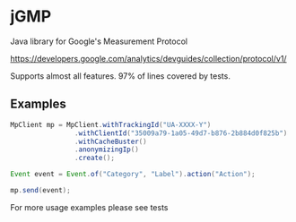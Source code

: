 jGMP
====

Java library for Google's Measurement Protocol

https://developers.google.com/analytics/devguides/collection/protocol/v1/

Supports almost all features. 97% of lines covered by tests.

Examples
------
```java
MpClient mp = MpClient.withTrackingId("UA-XXXX-Y")
                .withClientId("35009a79-1a05-49d7-b876-2b884d0f825b")
                .withCacheBuster()
                .anonymizingIp()
                .create();

Event event = Event.of("Category", "Label").action("Action");

mp.send(event);

```

For more usage examples please see tests
